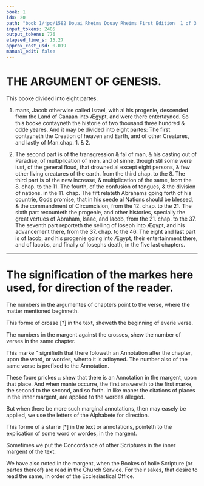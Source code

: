 ```yaml
---
book: 1
idx: 20
path: "book_1/jpg/1582 Douai Rheims Douay Rheims First Edition  1 of 3 1609 Old Testament.pdf-20.jpg"
input_tokens: 2405
output_tokens: 776
elapsed_time_s: 15.27
approx_cost_usd: 0.019
manual_edit: false
---
```

# THE ARGUMENT OF GENESIS.

This booke divided into eight partes.

1. mans, Jacob otherwise called Israel, with al his progenie, descended from the Land of Canaan into Ægypt, and were there entertayned. So this booke contayneth the historie of two thousand three hundred & odde yeares. And it may be divided into eight partes: The first contayneth the Creation of heaven and Earth, and of other Creatures, and lastly of Man.chap. 1. & 2.

2. The second part is of the transgression & fal of man, & his casting out of Paradise, of multiplication of men, and of sinne, though stil some were iust, of the general floud, that drowned al except eight persons, & few other living creatures of the earth. from the third chap. to the 8. The third part is of the new increase, & multiplication of the same, from the 8. chap. to the 11. The fourth, of the confusion of tongues, & the division of nations. in the 11. chap. The fift relateth Abrahams going forth of his countrie, Gods promise, that in his seede al Nations should be blessed, & the commandment of Circumcision, from the 12. chap. to the 21. The sixth part recounteth the progenie, and other histories, specially the great vertues of Abraham, Isaac, and Iacob, from the 21. chap. to the 37. The seventh part reporteth the selling of Ioseph into Ægypt, and his advancement there, from the 37. chap. to the 46. The eight and last part is of Iacob, and his progenie going into Ægypt, their entertainment there, and of Iacobs, and finally of Iosephs death, in the five last chapters.

---

# The signification of the markes here used, for direction of the reader.

The numbers in the argumentes of chapters point to the verse, where the matter mentioned beginneth.

This forme of crosse [†] in the text, sheweth the beginning of everie verse.

The numbers in the margent against the crosses, shew the number of verses in the same chapter.

This marke " signifieth that there foloweth an Annotation after the chapter, upon the word, or wordes, wherto it is adioyned. The number also of the same verse is prefixed to the Annotation.

These foure prickes :: shew that there is an Annotation in the margent, upon that place. And when manie occurre, the first answereth to the first marke, the second to the second, and so forth. In like maner the citations of places in the inner margent, are applied to the wordes alleged.

But when there be more such marginal annotations, then may easely be applied, we use the letters of the Alphabete for direction.

This forme of a starre [*] in the text or annotations, pointeth to the explication of some word or wordes, in the margent.

Sometimes we put the Concordance of other Scriptures in the inner margent of the text.

We have also noted in the margent, when the Bookes of holie Scripture (or partes thereof) are read in the Church Service. For their sakes, that desire to read the same, in order of the Ecclesiastical Office.